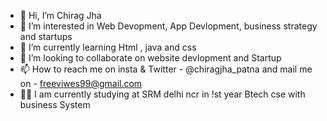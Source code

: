 - 👋 Hi, I’m Chirag Jha
- 👀 I’m interested in Web Devopment, App Devlopment, business strategy and startups
- 🌱 I’m currently learning Html , java and css
- 💞️ I’m looking to collaborate on website devlopment and Startup
- 📫 How to reach me on insta & Twitter - @chiragjha_patna and mail me on - freeviwes99@gmail.com
- 👦🏻 I am currently studying at SRM delhi ncr in !st year Btech cse with business System 
<!---
ahead1234/ahead1234 is a ✨ special ✨  repository because its `README.md` (this file) appears on your GitHub profile.
You can click the Preview link to take a look at your changes.
--->
